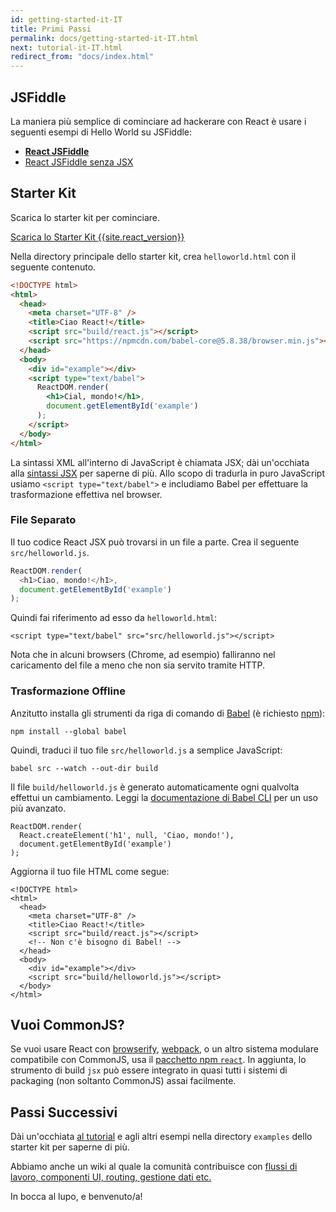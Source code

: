 ```yaml
---
id: getting-started-it-IT
title: Primi Passi
permalink: docs/getting-started-it-IT.html
next: tutorial-it-IT.html
redirect_from: "docs/index.html"
---
```


## JSFiddle

La maniera più semplice di cominciare ad hackerare con React è usare i seguenti esempi di Hello World su JSFiddle:

 * **[React JSFiddle](https://jsfiddle.net/reactjs/69z2wepo/)**
 * [React JSFiddle senza JSX](https://jsfiddle.net/reactjs/5vjqabv3/)

## Starter Kit

Scarica lo starter kit per cominciare.

<div class="buttons-unit downloads">
  <a href="/react/downloads/react-{{site.react_version}}.zip" class="button">
    Scarica lo Starter Kit {{site.react_version}}
  </a>
</div>

Nella directory principale dello starter kit, crea `helloworld.html` con il seguente contenuto.

```html
<!DOCTYPE html>
<html>
  <head>
    <meta charset="UTF-8" />
    <title>Ciao React!</title>
    <script src="build/react.js"></script>
    <script src="https://npmcdn.com/babel-core@5.8.38/browser.min.js"></script>
  </head>
  <body>
    <div id="example"></div>
    <script type="text/babel">
      ReactDOM.render(
        <h1>Cial, mondo!</h1>,
        document.getElementById('example')
      );
    </script>
  </body>
</html>
```

La sintassi XML all'interno di JavaScript è chiamata JSX; dài un'occhiata alla [sintassi JSX](/react/docs/jsx-in-depth.html) per saperne di più. Allo scopo di tradurla in puro JavaScript usiamo `<script type="text/babel">` e includiamo Babel per effettuare la trasformazione effettiva nel browser.

### File Separato

Il tuo codice React JSX può trovarsi in un file a parte. Crea il seguente `src/helloworld.js`.

```javascript
ReactDOM.render(
  <h1>Ciao, mondo!</h1>,
  document.getElementById('example')
);
```

Quindi fai riferimento ad esso da `helloworld.html`:

```html{10}
<script type="text/babel" src="src/helloworld.js"></script>
```

Nota che in alcuni browsers (Chrome, ad esempio) falliranno nel caricamento del file a meno che non sia servito tramite HTTP.

### Trasformazione Offline

Anzitutto installa gli strumenti da riga di comando di [Babel](http://babeljs.io/) (è richiesto [npm](https://www.npmjs.com/)):

```
npm install --global babel
```

Quindi, traduci il tuo file `src/helloworld.js` a semplice JavaScript:

```
babel src --watch --out-dir build

```

Il file `build/helloworld.js` è generato automaticamente ogni qualvolta effettui un cambiamento. Leggi la [documentazione di Babel CLI](http://babeljs.io/docs/usage/cli/) per un uso più avanzato.

```javascript{2}
ReactDOM.render(
  React.createElement('h1', null, 'Ciao, mondo!'),
  document.getElementById('example')
);
```


Aggiorna il tuo file HTML come segue:

```html{7,11}
<!DOCTYPE html>
<html>
  <head>
    <meta charset="UTF-8" />
    <title>Ciao React!</title>
    <script src="build/react.js"></script>
    <!-- Non c'è bisogno di Babel! -->
  </head>
  <body>
    <div id="example"></div>
    <script src="build/helloworld.js"></script>
  </body>
</html>
```

## Vuoi CommonJS?

Se vuoi usare React con [browserify](http://browserify.org/), [webpack](https://webpack.github.io/), o un altro sistema modulare compatibile con CommonJS, usa il [pacchetto npm `react`](https://www.npmjs.com/package/react). In aggiunta, lo strumento di build `jsx` può essere integrato in quasi tutti i sistemi di packaging (non soltanto CommonJS) assai facilmente.

## Passi Successivi

Dài un'occhiata [al tutorial](/react/docs/tutorial-it-IT.html) e agli altri esempi nella directory `examples` dello starter kit per saperne di più.

Abbiamo anche un wiki al quale la comunità contribuisce con [flussi di lavoro, componenti UI, routing, gestione dati etc.](https://github.com/facebook/react/wiki/Complementary-Tools)

In bocca al lupo, e benvenuto/a!
